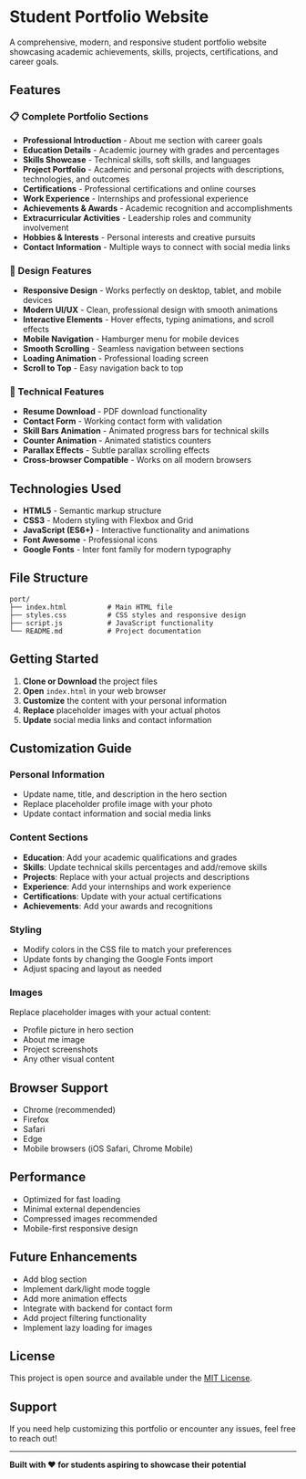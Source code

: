 # Student Portfolio Website

A comprehensive, modern, and responsive student portfolio website showcasing academic achievements, skills, projects, certifications, and career goals.

## Features

### 📋 Complete Portfolio Sections
- **Professional Introduction** - About me section with career goals
- **Education Details** - Academic journey with grades and percentages
- **Skills Showcase** - Technical skills, soft skills, and languages
- **Project Portfolio** - Academic and personal projects with descriptions, technologies, and outcomes
- **Certifications** - Professional certifications and online courses
- **Work Experience** - Internships and professional experience
- **Achievements & Awards** - Academic recognition and accomplishments
- **Extracurricular Activities** - Leadership roles and community involvement
- **Hobbies & Interests** - Personal interests and creative pursuits
- **Contact Information** - Multiple ways to connect with social media links

### 🎨 Design Features
- **Responsive Design** - Works perfectly on desktop, tablet, and mobile devices
- **Modern UI/UX** - Clean, professional design with smooth animations
- **Interactive Elements** - Hover effects, typing animations, and scroll effects
- **Mobile Navigation** - Hamburger menu for mobile devices
- **Smooth Scrolling** - Seamless navigation between sections
- **Loading Animation** - Professional loading screen
- **Scroll to Top** - Easy navigation back to top

### 🚀 Technical Features
- **Resume Download** - PDF download functionality
- **Contact Form** - Working contact form with validation
- **Skill Bars Animation** - Animated progress bars for technical skills
- **Counter Animation** - Animated statistics counters
- **Parallax Effects** - Subtle parallax scrolling effects
- **Cross-browser Compatible** - Works on all modern browsers

## Technologies Used

- **HTML5** - Semantic markup structure
- **CSS3** - Modern styling with Flexbox and Grid
- **JavaScript (ES6+)** - Interactive functionality and animations
- **Font Awesome** - Professional icons
- **Google Fonts** - Inter font family for modern typography

## File Structure

```
port/
├── index.html          # Main HTML file
├── styles.css          # CSS styles and responsive design
├── script.js           # JavaScript functionality
└── README.md           # Project documentation
```

## Getting Started

1. **Clone or Download** the project files
2. **Open** `index.html` in your web browser
3. **Customize** the content with your personal information
4. **Replace** placeholder images with your actual photos
5. **Update** social media links and contact information

## Customization Guide

### Personal Information
- Update name, title, and description in the hero section
- Replace placeholder profile image with your photo
- Update contact information and social media links

### Content Sections
- **Education**: Add your academic qualifications and grades
- **Skills**: Update technical skills percentages and add/remove skills
- **Projects**: Replace with your actual projects and descriptions
- **Experience**: Add your internships and work experience
- **Certifications**: Update with your actual certifications
- **Achievements**: Add your awards and recognitions

### Styling
- Modify colors in the CSS file to match your preferences
- Update fonts by changing the Google Fonts import
- Adjust spacing and layout as needed

### Images
Replace placeholder images with your actual content:
- Profile picture in hero section
- About me image
- Project screenshots
- Any other visual content

## Browser Support

- Chrome (recommended)
- Firefox
- Safari
- Edge
- Mobile browsers (iOS Safari, Chrome Mobile)

## Performance

- Optimized for fast loading
- Minimal external dependencies
- Compressed images recommended
- Mobile-first responsive design

## Future Enhancements

- Add blog section
- Implement dark/light mode toggle
- Add more animation effects
- Integrate with backend for contact form
- Add project filtering functionality
- Implement lazy loading for images

## License

This project is open source and available under the [MIT License](LICENSE).

## Support

If you need help customizing this portfolio or encounter any issues, feel free to reach out!

---

**Built with ❤️ for students aspiring to showcase their potential**
